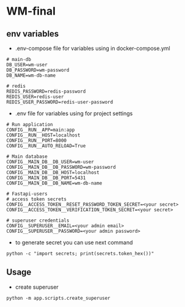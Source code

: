 # WM-final

## env variables
- .env-compose file for variables using in docker-compose.yml
```shell
# main-db
DB_USER=wm-user
DB_PASSWORD=wm-password
DB_NAME=wm-db-name

# redis
REDIS_PASSWORD=redis-password
REDIS_USER=redis-user
REDIS_USER_PASSWORD=redis-user-password
```

- .env file for variables using for project settings
```shell
# Run application
CONFIG__RUN__APP=main:app
CONFIG__RUN__HOST=localhost
CONFIG__RUN__PORT=8000
CONFIG__RUN__AUTO_RELOAD=True

# Main database
CONFIG__MAIN_DB__DB_USER=wm-user
CONFIG__MAIN_DB__DB_PASSWORD=wm-password
CONFIG__MAIN_DB__DB_HOST=localhost
CONFIG__MAIN_DB__DB_PORT=5431
CONFIG__MAIN_DB__DB_NAME=wm-db-name

# Fastapi-users
# access token secrets
CONFIG__ACCESS_TOKEN__RESET_PASSWORD_TOKEN_SECRET=<your secret>
CONFIG__ACCESS_TOKEN__VERIFICATION_TOKEN_SECRET=<your secret>

# superuser credentials
CONFIG__SUPERUSER__EMAIL=<your admin email>
CONFIG__SUPERUSER__PASSWORD=<your admin password>
```
- to generate secret you can use next command
```shell
python -c "import secrets; print(secrets.token_hex())"
```

## Usage
- create superuser
```shell
python -m app.scripts.create_superuser
```
